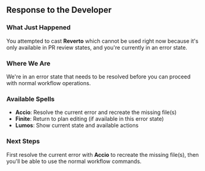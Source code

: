 ## Response to the Developer

### What Just Happened

You attempted to cast **Reverto** which cannot be used right now because it's only available in PR review states, and you're currently in an error state.

### Where We Are

We're in an error state that needs to be resolved before you can proceed with normal workflow operations.

### Available Spells

- **Accio**: Resolve the current error and recreate the missing file(s)
- **Finite**: Return to plan editing (if available in this error state)
- **Lumos**: Show current state and available actions

### Next Steps

First resolve the current error with **Accio** to recreate the missing file(s), then you'll be able to use the normal workflow commands.
